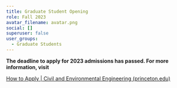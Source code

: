 ```yaml
---
title: Graduate Student Opening
role: Fall 2023
avatar_filename: avatar.png
social: []
superuser: false
user_groups:
  - Graduate Students
---
```

**T﻿he deadline to apply for 2023 admissions has passed. For more information, visit**

[How to Apply | Civil and Environmental Engineering (princeton.edu)](https://cee.princeton.edu/graduate/how-apply)